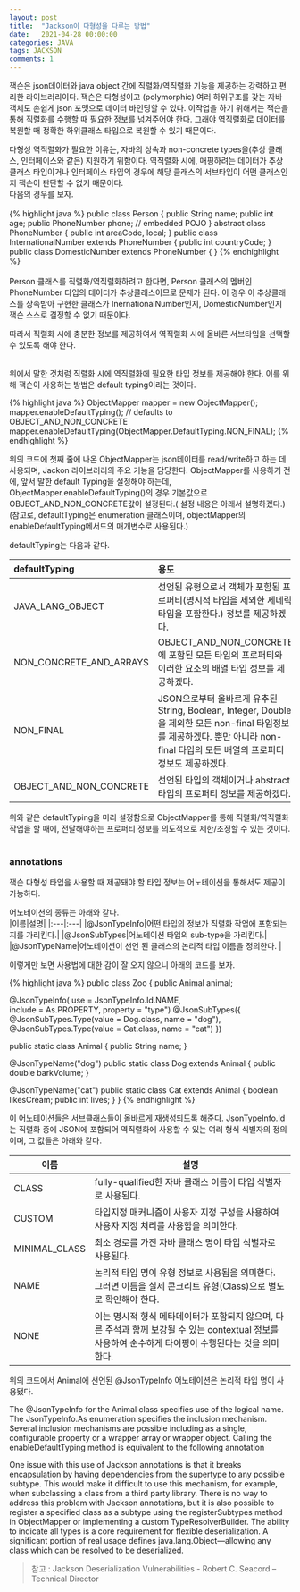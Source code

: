 ```yaml
---
layout: post
title:  "Jackson이 다형성을 다루는 방법"
date:   2021-04-28 00:00:00
categories: JAVA
tags: JACKSON
comments: 1
---
```

잭슨은 json데이터와 java object 간에 직렬화/역직렬화 기능을 제공하는 강력하고 편리한 라이브러리이다.
잭슨은 다형성이고 (polymorphic) 여러 하위구조를 갖는 자바 객체도 손쉽게 json 포맷으로 데이터 바인딩할 수 있다. 
이작업을 하기 위해서는 잭슨을 통해 직렬화를 수행할 때 필요한 정보를 넘겨주어야 한다. 그래야 역직렬화로 데이터를 복원할 때
정확한 하위클래스 타입으로 복원할 수 있기 때문이다. 

다형성 역직렬화가 필요한 이유는, 
자바의 상속과 non-concrete types을(추상 클래스, 인터페이스와 같은) 지원하기 위함이다. 
역직렬화 시에, 매핑하려는 데이터가 추상 클래스 타입이거나 인터페이스 타입의 경우에 
해당 클래스의 서브타입이 어떤 클래스인지 잭슨이 판단할 수 없기 때문이다.    
다음의 경우를 보자.
<br><br>
{% highlight java %}
public class Person {
  public String name;
  public int age;
  public PhoneNumber phone; // embedded POJO
}
abstract class PhoneNumber {
  public int areaCode, local;
}
public class InternationalNumber extends PhoneNumber {
  public int countryCode;
}
public class DomesticNumber extends PhoneNumber { }
{% endhighlight %}
<br><br>
Person 클래스를 직렬화/역직렬화하려고 한다면, 
Person 클래스의 멤버인 PhoneNumber 타입의 데이터가 추상클래스이므로 문제가 된다.
이 경우 이 추상클래스를 상속받아 구현한 클래스가 InernationalNumber인지, DomesticNumber인지 
잭슨 스스로 결정할 수 없기 때문이다. 

따라서 직렬화 시에 충분한 정보를 제공하여서 역직렬화 시에 올바른 서브타입을 선택할 수 있도록 해야 한다. 
<br><br>

위에서 말한 것처럼 직렬화 시에 역직렬화에 필요한 타입 정보를 제공해야 한다.
이를 위해 잭슨이 사용하는 방법은 default typing이라는 것이다.    
   
{% highlight java %}
ObjectMapper mapper = new ObjectMapper();
mapper.enableDefaultTyping(); // defaults to OBJECT_AND_NON_CONCRETE
mapper.enableDefaultTyping(ObjectMapper.DefaultTyping.NON_FINAL);
{% endhighlight %}
   
위의 코드에 첫째 줄에 나온 ObjectMapper는 json데이터를 read/write하고 하는 데 사용되며, Jackon 라이브러리의 주요 기능을 담당한다. 
ObjectMapper를 사용하기 전에, 앞서 말한 default Typing을 설정해야 하는데, 
ObjectMapper.enableDefaultTyping()의 경우 기본값으로 OBJECT_AND_NON_CONCRETE값이 설정된다.( 설정 내용은 아래서 설명하겠다.)
(참고로, defaultTyping은 enumeration 클래스이며, objectMapper의 enableDefaultTyping메서드의 매개변수로 사용된다.)


    
defaultTyping는 다음과 같다.
   


|defaultTyping|용도|
|:---|:---|
|JAVA_LANG_OBJECT|선언된 유형으로서 객체가 포함된 프로퍼티(명시적 타입을 제외한 제네릭 타입을 포함한다.) 정보를 제공하겠다.|
|NON_CONCRETE_AND_ARRAYS|OBJECT_AND_NON_CONCRETE에 포함된 모든 타입의 프로퍼티와 이러한 요소의 배열 타입 정보를 제공하겠다. |
|NON_FINAL|JSON으로부터 올바르게 유추된 String, Boolean, Integer, Double을 제외한 모든 non-final 타입정보를 제공하겠다. 뿐만 아니라 non-final 타입의 모든 배열의 프로퍼티 정보도 제공하겠다. |
|OBJECT_AND_NON_CONCRETE|선언된 타입의 객체이거나 abstract 타입의 프로퍼티 정보를 제공하겠다.|
 
 위와 같은 defaultTyping을 미리 설정함으로 ObjectMapper를 통해 직렬화/역직렬화 작업을 할 때에, 
 전달해야하는 프로퍼티 정보를 의도적으로 제한/조정할 수 있는 것이다. 
 <br><br>   
 ### annotations
 잭슨 다형성 타입을 사용할 때 제공돼야 할 타입 정보는  어노테이션을 통해서도 제공이 가능하다. 
     
 어노테이션의 종류는 아래와 같다.     
 |이름|설명|
 |:---|:---|
 |@JsonTypeInfo|어떤 타입의 정보가 직렬화 작업에 포함되는지를 가리킨다.|
 |@JsonSubTypes|어노테이션 타입의 sub-type을 가리킨다.|
 |@JsonTypeName|어노테이션이 선언 된 클래스의 논리적 타입 이름을 정의한다. |
 
이렇게만 보면 사용법에 대한 감이 잘 오지 않으니 아래의 코드를 보자.


{% highlight java %}
public class Zoo {
  public Animal animal;
  
  @JsonTypeInfo(
    use = JsonTypeInfo.Id.NAME,   
    include = As.PROPERTY,
    property = "type")
  @JsonSubTypes({
    @JsonSubTypes.Type(value = Dog.class, name = "dog"),
    @JsonSubTypes.Type(value = Cat.class, name = "cat")
  })

  public static class Animal {
    public String name;
  }

  @JsonTypeName("dog")
  public static class Dog extends Animal {
    public double barkVolume;
  }
  
  @JsonTypeName("cat")
  public static class Cat extends Animal {
    boolean likesCream;
    public int lives;
  }
}
{% endhighlight %}

이 어노테이션들은 서브클래스들이 올바르게 재생성되도록 해준다.
JsonTypeInfo.Id는 직렬화 중에 JSON에 포함되어 역직렬화에 사용할 수 있는 여러 형식 식별자의 정의이며, 그 값들은 아래와 같다.      
   
|이름|설명|
|---|---|
|CLASS|fully-qualified한 자바 클래스 이름이 타입 식별자로 사용된다.|
|CUSTOM|타입지정 매커니즘이 사용자 지정 구성을 사용하여 사용자 지정 처리를 사용함을 의미한다.|
|MINIMAL_CLASS|최소 경로를 가진 자바 클래스 명이 타입 식별자로 사용된다.|
|NAME|논리적 타입 명이 유형 정보로 사용됨을 의미한다. 그러면 이름을 실제 콘크리트 유형(Class)으로 별도로 확인해야 한다.|
|NONE|이는 명시적 형식 메타데이터가 포함되지 않으며, 다른 주석과 함께 보강될 수 있는 contextual 정보를 사용하여 순수하게 타이핑이 수행된다는 것을 의미한다.|

위의 코드에서 Animal에 선언된 @JsonTypeInfo 어노테이션은 논리적 타입 명이 사용됐다. 

 The @JsonTypeInfo for the
Animal class specifies use of the logical name. The JsonTypeInfo.As enumeration specifies the inclusion
mechanism. Several inclusion mechanisms are possible including as a single, configurable property or a
wrapper array or wrapper object. Calling the enableDefaultTyping method is equivalent to the following
annotation

One issue with this use of Jackson annotations is that it breaks encapsulation by having dependencies from
the supertype to any possible subtype. This would make it difficult to use this mechanism, for example,
when subclassing a class from a third party library. There is no way to address this problem with Jackson
annotations, but it is also possible to register a specified class as a subtype using the registerSubtypes
method in ObjectMapper or implementing a custom TypeResolverBuilder.
The ability to indicate all types is a core requirement for flexible deserialization. A significant portion of real
usage defines java.lang.Object—allowing any class which can be resolved to be deserialized.
 
  
> 참고 : Jackson Deserialization Vulnerabilities  - Robert C. Seacord – Technical Director
  
